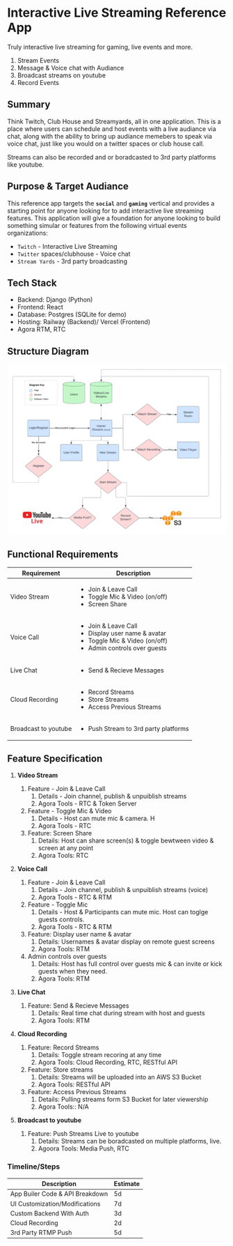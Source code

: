 # Interactive Live Streaming Reference App

Truly interactive live streaming for gaming, live events and more. 

1. Stream Events 
2. Message & Voice chat with Audiance
3. Broadcast streams on youtube
4. Record Events

## Summary

Think Twitch, Club House and Streamyards, all in one application. This is a place where users can schedule and host events with a live audiance via chat, along with the ability to bring up audiance memebers to speak via voice chat, just like you would on a twitter spaces or club house call. 

Streams can also be recorded and or boradcasted to 3rd party platforms like youtube. 


## Purpose & Target Audiance

This reference app targets the **`social`** and **`gaming`** vertical and provides a starting point for anyone looking for to add interactive live streaming features. This application will give a foundation for anyone looking to build something simular or features from the following virtual events organizations:

- `Twitch` - Interactive Live Streaming
- `Twitter` spaces/clubhouse - Voice chat
- `Stream Yards` - 3rd party broadcasting


## Tech Stack
- Backend: Django (Python)
- Frontend: React
- Database: Postgres (SQLite for demo)
- Hosting: Railway (Backend)/ Vercel (Frontend)
- Agora RTM, RTC

## Structure Diagram

<img src="diagram.png"/>


## Functional Requirements

| Requirement | Description |
| ------- | ------------------------------ |
 Video Stream |  <ul><li>Join & Leave Call</li><li>Toggle Mic & Video (on/off)</li><li>Screen Share</li></ul>
Voice Call |  <ul><li>Join & Leave Call</li><li>Display user name & avatar</li><li>Toggle Mic & Video (on/off)</li><li>Admin controls over guests</li></ul>
Live Chat |  <ul><li>Send & Recieve Messages</li></ul>
Cloud Recording |  <ul><li>Record Streams</li><li>Store Streams</li><li>Access Previous Streams</li></ul>
Broadcast to youtube |  <ul><li>Push Stream to 3rd party platforms</li></ul>


## Feature Specification

1. **Video Stream**
   1. Feature - Join & Leave Call
      1. Details - Join channel, publish & unpuiblish streams
      2. Agora Tools - RTC & Token Server
   2. Feature - Toggle Mic & Video
      1. Details - Host can mute mic & camera. H
      2. Agora Tools - RTC
   3. Feature: Screen Share
      1. Details: Host can share screen(s) & toggle bewtween video & screen at any point
      2. Agora Tools: RTC

2. **Voice Call**
   1. Feature - Join & Leave Call
      1. Details - Join channel, publish & unpuiblish streams (voice)
      2. Agora Tools - RTC & RTM
   2. Feature - Toggle Mic
      1. Details - Host & Participants can mute mic. Host can toglge guests controls.
      2. Agora Tools - RTC & RTM
   3. Feature: Display user name & avatar
      1. Details: Usernames & avatar display on remote guest screens
      2. Agora Tools: RTM
   4. Admin controls over guests
      1. Details: Host has full control over guests mic & can invite or kick guests when they need.
      2. Agora Tools: RTM
3. **Live Chat**
   1. Feature: Send & Recieve Messages
      1. Details: Real time chat during stream with host and guests
      2. Agora Tools: RTM
4. **Cloud Recording**
   1. Feature: Record Streams
      1. Details: Toggle stream recoring at any time
      2. Agora Tools: Cloud Recording, RTC, RESTful API
   2. Feature: Store streams 
      1. Details: Streams will be uploaded into an AWS S3 Bucket
      2. Agora Tools: RESTful API
   3. Feature: Access Previous Streams
      1. Details: Pulling streams form S3 Bucket for later viewership
      2. Agora Tools:: N/A
5. **Broadcast to youtube**
   1. Feature: Push Streams Live to youtube
      1. Details: Streams can be boradcasted on multiple platforms, live.
      2. Agoora Tools: Media Push, RTC
      
      
### Timeline/Steps

| Description | Estimate |
|-------------|----------|
App Builer Code & API Breakdown | 5d |
UI Customization/Modifications | 7d |
Custom Backend With Auth | 3d |
Cloud Recording | 2d |
3rd Party RTMP Push   | 5d |
